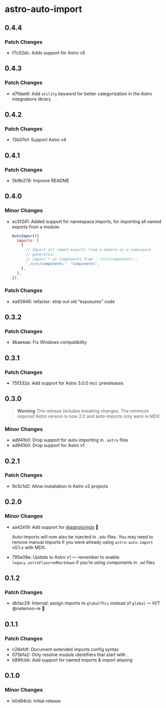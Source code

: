 # astro-auto-import

## 0.4.4

### Patch Changes

- f7c02dc: Adds support for Astro v5

## 0.4.3

### Patch Changes

- d7fdae6: Add `utility` keyword for better categorization in the Astro integrations library

## 0.4.2

### Patch Changes

- 13b07e1: Support Astro v4

## 0.4.1

### Patch Changes

- 5b9b278: Improve README

## 0.4.0

### Minor Changes

- ec5f241: Added support for namespace imports, for importing all named exports from a module.

  ```js
  AutoImport({
    imports: [
      {
        // Import all named exports from a module as a namespace
        // generates:
        // import * as Components from './src/components';
        './src/components': 'Components',
      },
    ],
  }),
  ```

### Patch Changes

- ea93946: refactor: strip out old “exposures” code

## 0.3.2

### Patch Changes

- 8baeeae: Fix Windows compatibility

## 0.3.1

### Patch Changes

- 75f332a: Add support for Astro 3.0.0 incl. prereleases

## 0.3.0

> **Warning**
> This release includes breaking changes.
> The minimum required Astro version is now 2.0 and auto-imports only work in MDX.

### Minor Changes

- ad941b0: Drop support for auto-importing in `.astro` files
- ad941b0: Drop support for Astro v1

## 0.2.1

### Patch Changes

- 9c5c1d2: Allow installation in Astro v2 projects

## 0.2.0

### Minor Changes

- aa42e19: Add support for [@astrojs/mdx](https://docs.astro.build/en/guides/integrations-guide/mdx/) 🎉

  Auto-imports will now also be injected in `.mdx` files. You may need to remove manual imports if you were already using `astro-auto-import` v0.1.x with MDX.

- 795e08e: Update to Astro v1 — remember to enable `legacy.astroFlavoredMarkdown` if you’re using components in `.md` files

## 0.1.2

### Patch Changes

- db1ac29: Internal: assign imports to `globalThis` instead of `global` — H/T @natemoo-re 🙌

## 0.1.1

### Patch Changes

- c28efdf: Document extended imports config syntax
- 075bfa2: Only resolve module identifiers that start with `.`
- b89fcbb: Add support for named imports & import aliasing

## 0.1.0

### Minor Changes

- b0d94cb: Initial release

